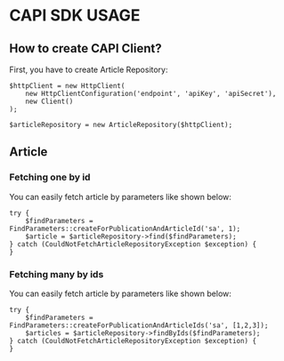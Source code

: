 # CAPI SDK USAGE

## How to create CAPI Client?

First, you have to create Article Repository:

```
$httpClient = new HttpClient(
    new HttpClientConfiguration('endpoint', 'apiKey', 'apiSecret'),
    new Client()
);

$articleRepository = new ArticleRepository($httpClient);
```

## Article

### Fetching one by id

You can easily fetch article by parameters like shown below:

```
try {
    $findParameters = FindParameters::createForPublicationAndArticleId('sa', 1);
    $article = $articleRepository->find($findParameters);
} catch (CouldNotFetchArticleRepositoryException $exception) {
}
```

### Fetching many by ids
You can easily fetch article by parameters like shown below:

```
try {
    $findParameters = FindParameters::createForPublicationAndArticleIds('sa', [1,2,3]);
    $articles = $articleRepository->findByIds($findParameters);
} catch (CouldNotFetchArticleRepositoryException $exception) {
}
```
